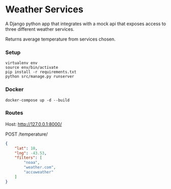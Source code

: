 # Weather Services

A Django python app that integrates with a mock api that exposes access to three different weather services.

Returns average temperature from services chosen.

### Setup
```
virtualenv env
source env/bin/activate
pip install -r requirements.txt
python src/manage.py runserver
```

### Docker
```
docker-compose up -d --build
```

### Routes
Host: http://127.0.0.1:8000/

POST /temperature/
```json
{
	"lat": 10,
	"lng": -43.53,
	"filters": [
		"noaa",
		"weather.com",
		"accuweather"
	]
}
```
